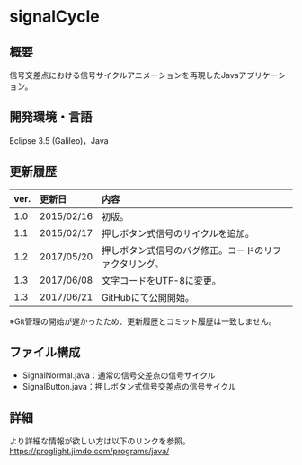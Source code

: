 # signalCycle

## 概要
信号交差点における信号サイクルアニメーションを再現したJavaアプリケーション。

## 開発環境・言語
Eclipse 3.5 (Galileo)，Java

## 更新履歴
|ver.|更新日|内容|
|:-|:-|:-|
|1.0|2015/02/16|初版。|
|1.1|2015/02/17|押しボタン式信号のサイクルを追加。|  
|1.2|2017/05/20|押しボタン式信号のバグ修正。コードのリファクタリング。 |
|1.3|2017/06/08|文字コードをUTF-8に変更。 |
|1.3|2017/06/21 |GitHubにて公開開始。|

※Git管理の開始が遅かったため、更新履歴とコミット履歴は一致しません。

## ファイル構成
- SignalNormal.java：通常の信号交差点の信号サイクル
- SignalButton.java：押しボタン式信号交差点の信号サイクル

## 詳細
より詳細な情報が欲しい方は以下のリンクを参照。  
https://proglight.jimdo.com/programs/java/
